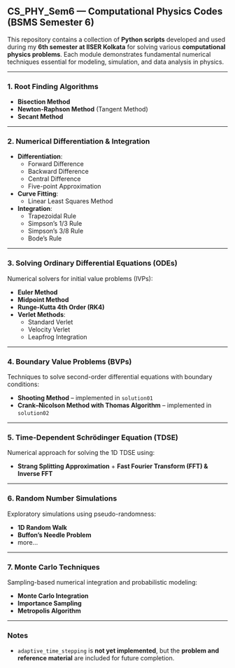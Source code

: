 ##  CS_PHY_Sem6 — Computational Physics Codes (BSMS Semester 6)

This repository contains a collection of **Python scripts** developed and used during my **6th semester at IISER Kolkata** for solving various **computational physics problems**. Each module demonstrates fundamental numerical techniques essential for modeling, simulation, and data analysis in physics.

---

### 1. Root Finding Algorithms
- **Bisection Method**
- **Newton-Raphson Method** (Tangent Method)
- **Secant Method**

---

### 2. Numerical Differentiation & Integration
- **Differentiation**:
  - Forward Difference
  - Backward Difference
  - Central Difference
  - Five-point Approximation  
- **Curve Fitting**:
  - Linear Least Squares Method
- **Integration**:
  - Trapezoidal Rule
  - Simpson’s 1/3 Rule
  - Simpson’s 3/8 Rule
  - Bode’s Rule

---

### 3. Solving Ordinary Differential Equations (ODEs)
Numerical solvers for initial value problems (IVPs):
- **Euler Method**
- **Midpoint Method**
- **Runge-Kutta 4th Order (RK4)**
- **Verlet Methods**:
  - Standard Verlet
  - Velocity Verlet
  - Leapfrog Integration

---

### 4. Boundary Value Problems (BVPs)
Techniques to solve second-order differential equations with boundary conditions:
- **Shooting Method** – implemented in `solution01`
- **Crank–Nicolson Method with Thomas Algorithm** – implemented in `solution02`

---

### 5. Time-Dependent Schrödinger Equation (TDSE)
Numerical approach for solving the 1D TDSE using:
- **Strang Splitting Approximation** + **Fast Fourier Transform (FFT) & Inverse FFT**

---

### 6. Random Number Simulations
Exploratory simulations using pseudo-randomness:
- **1D Random Walk**
- **Buffon’s Needle Problem**
- more...

---

### 7. Monte Carlo Techniques
Sampling-based numerical integration and probabilistic modeling:
- **Monte Carlo Integration**
- **Importance Sampling**
- **Metropolis Algorithm**

---

### Notes
- `adaptive_time_stepping` is **not yet implemented**, but the **problem and reference material** are included for future completion.
